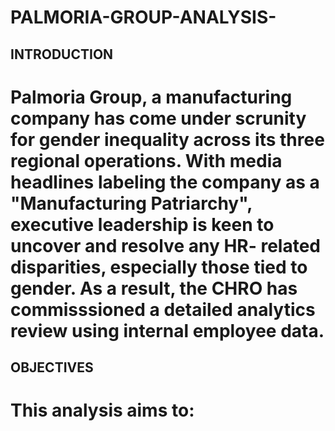 # PALMORIA-GROUP-ANALYSIS-
## INTRODUCTION
# Palmoria Group, a manufacturing company has come under scrunity for gender inequality across its three regional operations. With media headlines labeling the company as a "Manufacturing Patriarchy", executive leadership is keen to uncover and resolve any HR- related disparities, especially those tied to gender. As a result, the CHRO has commisssioned a detailed analytics review using internal employee data.
## OBJECTIVES
# This analysis aims to: 
